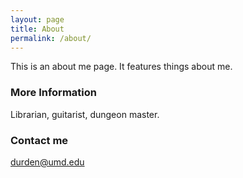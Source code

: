 ```yaml
---
layout: page
title: About
permalink: /about/
---
```


This is an about me page. It features things about me. 

### More Information

Librarian, guitarist, dungeon master.

### Contact me

[durden@umd.edu](mailto:durden@umd.edu)
